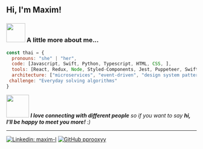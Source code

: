 Hi, I'm Maxim!
---

### <img src="https://media.giphy.com/media/VgCDAzcKvsR6OM0uWg/giphy.gif" width="50"> A little more about me...  

```javascript
const thai = {
  pronouns: "she" | "her",
  code: [Javascript, Swift, Python, Typescript, HTML, CSS, ],
  tools: [React, Redux, Node, Styled-Components, Jest, Puppeteer, SwiftUI, UIKit],
  architecture: ["microservices", "event-driven", "design system pattern", "MVVM"],
 challenge: "Everyday solving algorithms"
}
```

<img src="https://media.giphy.com/media/LnQjpWaON8nhr21vNW/giphy.gif" width="60"> <em><b>I love connecting with different people</b> so if you want to say <b>hi, I'll be happy to meet you more!</b> :)</em>

---

[![Linkedin: maxim-l](https://img.shields.io/badge/LinkedIn-0077B5?style=for-the-badge&logo=linkedin&logoColor=white)](https://www.linkedin.com/in/maxim-lomakin/)
[![GitHub pprooxyy](https://img.shields.io/github/followers/pprooxyy?label=follow&style=social)](https://github.com/pprooxyy)
